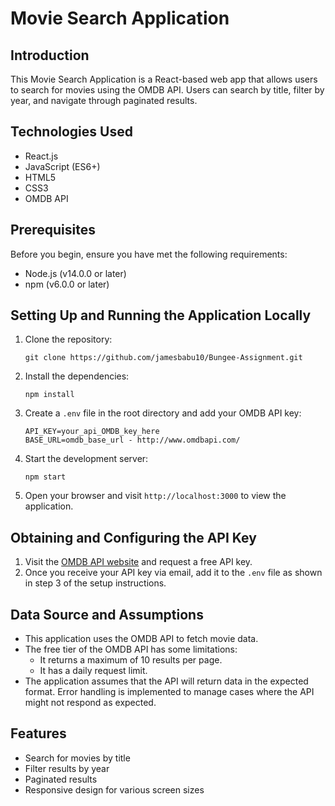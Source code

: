 # Movie Search Application

## Introduction
This Movie Search Application is a React-based web app that allows users to search for movies using the OMDB API. Users can search by title, filter by year, and navigate through paginated results.

## Technologies Used
- React.js
- JavaScript (ES6+)
- HTML5
- CSS3
- OMDB API

## Prerequisites
Before you begin, ensure you have met the following requirements:
- Node.js (v14.0.0 or later)
- npm (v6.0.0 or later)

## Setting Up and Running the Application Locally

1. Clone the repository:
   ```
   git clone https://github.com/jamesbabu10/Bungee-Assignment.git

   ```

2. Install the dependencies:
   ```
   npm install
   ```

3. Create a `.env` file in the root directory and add your OMDB API key:
   ```
   API_KEY=your_api_OMDB_key_here
   BASE_URL=omdb_base_url - http://www.omdbapi.com/
   ```

4. Start the development server:
   ```
   npm start
   ```

5. Open your browser and visit `http://localhost:3000` to view the application.

## Obtaining and Configuring the API Key

1. Visit the [OMDB API website](http://www.omdbapi.com/apikey.aspx) and request a free API key.
2. Once you receive your API key via email, add it to the `.env` file as shown in step 3 of the setup instructions.

## Data Source and Assumptions

- This application uses the OMDB API to fetch movie data.
- The free tier of the OMDB API has some limitations:
  - It returns a maximum of 10 results per page.
  - It has a daily request limit.
- The application assumes that the API will return data in the expected format. Error handling is implemented to manage cases where the API might not respond as expected.

## Features

- Search for movies by title
- Filter results by year
- Paginated results
- Responsive design for various screen sizes

